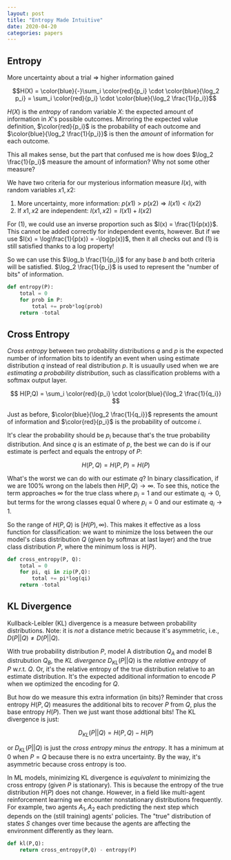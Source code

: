 ```yaml
---
layout: post
title: "Entropy Made Intuitive"
date: 2020-04-20
categories: papers
---
```



## Entropy

More uncertainty about a trial $\Rightarrow$ higher information gained


$$H(X) = \color{blue}{-}\sum_i \color{red}{p_i} \cdot \color{blue}{\log_2 p_i} = \sum_i \color{red}{p_i} \cdot \color{blue}{\log_2 \frac{1}{p_i}}$$ 


$H(X)$ is the *entropy* of random variable $X$: the expected amount of information in $X$'s possible outcomes. Mirroring the expected value definition, $\color{red}{p_i}$ is the probability of each outcome and $\color{blue}{\log_2 \frac{1}{p_i}}$ is then the *amount* of information for each outcome. 

This all makes sense, but the part that confused me is how does $\log_2 \frac{1}{p_i}$ measure the amount of information? Why not some other measure? 

We have two criteria for our mysterious information measure $I(x)$, with random variables $x1, x2$: 

1. More uncertainty, more information: $p(x1) > p(x2) \Rightarrow I(x1) < I(x2)$ 
2. If $x1, x2$ are independent: $I(x1,x2) = I(x1) + I(x2)$

For (1), we could use an inverse proportion such as $I(x) = \frac{1}{p(x)}$. This cannot be added correctly for independent events, however. But if we use $I(x) = \log\frac{1}{p(x)} = -\log(p(x))$,  then it all checks out and (1) is still satisfied thanks to a log property! 

So we can use this $\log_b \frac{1}{p_i}$ for any base $b$ and both criteria will be satisfied. $\log_2 \frac{1}{p_i}$ is used to represent the "number of bits" of information. 

```python
def entropy(P):
    total = 0 
    for prob in P:
        total += prob*log(prob)
    return -total 
```



## Cross Entropy 

*Cross entropy* between two probability distributions $q$ and $p$ is the expected number of information bits to identify an event when using estimate distribution $q$ instead of real distribution $p$. It is usuaully used when we are *estimating a probability distribution*, such as classification problems with a softmax output layer. 

$$ H(P,Q) = \sum_i \color{red}{p_i} \cdot \color{blue}{\log_2 \frac{1}{q_i}} $$

Just as before, $\color{blue}{\log_2 \frac{1}{q_i}}$ represents the amount of information and $\color{red}{p_i}$ is the probability of outcome $i$. 

It's clear the probability should be $p_i$ because that's the true probability distribution. And since $q$ is an estimate of $p$, the best we can do is if our estimate is perfect and equals the entropy of $P$: 

$$ H(P,Q)=H(P,P)=H(P) $$

What's the worst we can do with our estimate $q$? In binary classification, if we are 100% wrong on the labels then $H(P,Q) \rightarrow \infty$. To see this, notice the term approaches $\infty$ for the true class where $p_i=1$ and our estimate $q_i \rightarrow 0$, but terms for the wrong classes equal 0 where $p_i=0$ and our estimate $q_i \rightarrow 1$. 

So the range of $H(P,Q)$ is $\big[H(P), \infty \big)$. This makes it effective as a loss function for classification: we want to minimize the loss between the our model's class distribution $Q$ (given by softmax at last layer) and the true class distribution $P$, where the minimum loss is $H(P)$. 

```python
def cross_entropy(P, Q):
    total = 0 
    for pi, qi in zip(P,Q):
        total += pi*log(qi)
    return -total 
```



## KL Divergence

Kullback-Leibler (KL) divergence is a measure between probability distributions. Note: it is *not* a distance metric because it's asymmetric, i.e., $D(P\vert\vert Q) \neq D(P\vert\vert Q)$. 

With true probability distribution $P$, model A distribution $Q_A$ and model B distrubution $Q_B$, the *KL divergence* $D_{KL}(P\vert\vert Q)$  is the *relative entropy* of $P\ \text{w.r.t. } Q$. Or, it's the relative entropy of the true distribution relative to an estimate distribution. It's the expected additional information to encode $P$ when we optimized the encoding for $Q$. 

But how do we measure this extra information (in bits)? Reminder that cross entropy $H(P,Q)$ measures the additional bits to recover $P$ from $Q$, plus the base entropy $H(P)$. Then we just want those addtional bits! The KL divergence is just: 

$$ D_{KL}(P\vert\vert Q) = H(P,Q) - H(P) $$

or $D_{KL}(P\vert\vert Q)$ is just the *cross entropy minus the entropy*. It has a minimum at 0 when $P = Q$ because there is no extra uncertainty. By the way, it's asymmetric because cross entropy is too. 

In ML models, minimizing KL divergence is *equivalent* to minimizing the cross entropy (given $P$ is stationary). This is because the entropy of the true distribution $H(P)$ does not change. However, in a field like multi-agent reinforcement learning we encounter nonstationary distributions frequently. For example, two agents $A_1, A_2$ each predicting the next step which depends on the (still training) agents' policies. The "true" distribution of states $S$ changes over time because the agents are affecting the environment differently as they learn. 

```python
def kl(P,Q):
    return cross_entropy(P,Q) - entropy(P)
```






